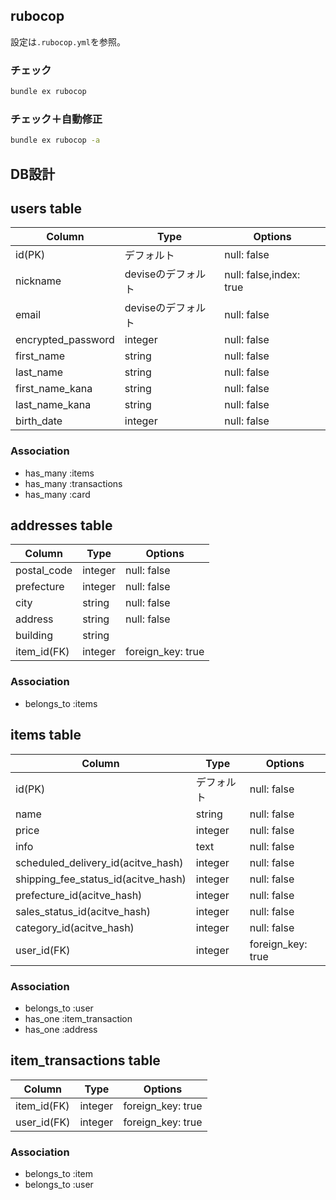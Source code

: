 ## rubocop

設定は`.rubocop.yml`を参照。

### チェック
```bash
bundle ex rubocop
```

### チェック＋自動修正
```bash
bundle ex rubocop -a
```

## DB設計

## users table

| Column             | Type               | Options                 |
|--------------------|--------------------|-------------------------|
| id(PK)             | デフォルト         | null: false             |
| nickname           | deviseのデフォルト | null: false,index: true |
| email              | deviseのデフォルト | null: false             |
| encrypted_password | integer            | null: false             |
| first_name         | string             | null: false             |
| last_name          | string             | null: false             |
| first_name_kana    | string             | null: false             |
| last_name_kana     | string             | null: false             |
| birth_date         | integer            | null: false             |

### Association

* has_many :items
* has_many :transactions
* has_many :card

## addresses table

| Column      | Type    | Options           |
|-------------|---------|-------------------|
| postal_code | integer | null: false       |
| prefecture  | integer | null: false       |
| city        | string  | null: false       |
| address     | string  | null: false       |
| building    | string  |                   |
| item_id(FK) | integer | foreign_key: true |

### Association

* belongs_to :items

## items table

| Column                              | Type       | Options           |
|-------------------------------------|------------|-------------------|
| id(PK)                              | デフォルト | null: false       |
| name                                | string     | null: false       |
| price                               | integer    | null: false       |
| info                                | text       | null: false       |
| scheduled_delivery_id(acitve_hash)  | integer    | null: false       |
| shipping_fee_status_id(acitve_hash) | integer    | null: false       |
| prefecture_id(acitve_hash)          | integer    | null: false       |
| sales_status_id(acitve_hash)        | integer    | null: false       |
| category_id(acitve_hash)            | integer    | null: false       |
| user_id(FK)                         | integer    | foreign_key: true |


### Association

* belongs_to :user
* has_one :item_transaction
* has_one :address

## item_transactions table

| Column      | Type    | Options           |
|-------------|---------|-------------------|
| item_id(FK) | integer | foreign_key: true |
| user_id(FK) | integer | foreign_key: true |

### Association

* belongs_to :item
* belongs_to :user
